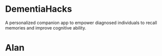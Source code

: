 # DementiaHacks
A personalized companion app to empower diagnosed individuals to recall memories and improve cognitive ability.

# Alan 
